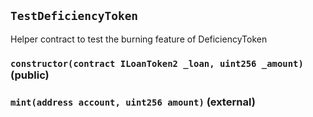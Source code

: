 ## `TestDeficiencyToken`



Helper contract to test the burning feature of DeficiencyToken


### `constructor(contract ILoanToken2 _loan, uint256 _amount)` (public)





### `mint(address account, uint256 amount)` (external)






